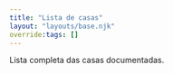 ```yaml
---
title: "Lista de casas"
layout: "layouts/base.njk"
override:tags: []
---
```


Lista completa das casas documentadas.
